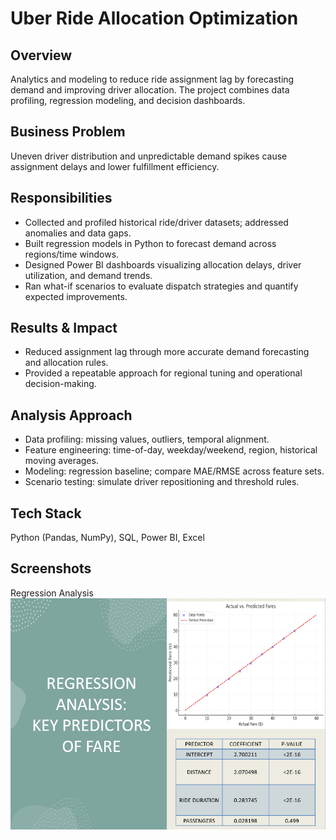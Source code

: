 # Uber Ride Allocation Optimization

## Overview
Analytics and modeling to reduce ride assignment lag by forecasting demand and improving driver allocation. The project combines data profiling, regression modeling, and decision dashboards.

## Business Problem
Uneven driver distribution and unpredictable demand spikes cause assignment delays and lower fulfillment efficiency.

## Responsibilities
- Collected and profiled historical ride/driver datasets; addressed anomalies and data gaps.
- Built regression models in Python to forecast demand across regions/time windows.
- Designed Power BI dashboards visualizing allocation delays, driver utilization, and demand trends.
- Ran what-if scenarios to evaluate dispatch strategies and quantify expected improvements.

## Results & Impact
- Reduced assignment lag through more accurate demand forecasting and allocation rules.
- Provided a repeatable approach for regional tuning and operational decision-making.

## Analysis Approach
- Data profiling: missing values, outliers, temporal alignment.
- Feature engineering: time-of-day, weekday/weekend, region, historical moving averages.
- Modeling: regression baseline; compare MAE/RMSE across feature sets.
- Scenario testing: simulate driver repositioning and threshold rules.

## Tech Stack
Python (Pandas, NumPy), SQL, Power BI, Excel

## Screenshots

Regression Analysis  
![Regression Analysis](assets/regression-analysis.png)

